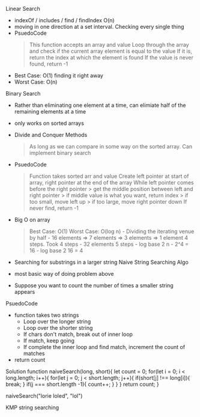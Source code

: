 Linear Search 
- indexOf / includes / find / findIndex O(n)
- moving in one direction at a set interval. Checking every single thing
- PsuedoCode
    > This function accepts an array and value
    > Loop through the array and check if the current array element is equal to the value
    > If it is, return the index at which the element is found
    > If the value is never found, return -1
- Best Case: O(1) finding it right away
- Worst Case: O(n)

Binary Search
- Rather than eliminating one element at a time, can elimiate half of the remaining elements at a time
- only works on sorted arrays
- Divide and Conquer Methods
    > As long as we can compare in some way on the sorted array. Can implement binary search
- PsuedoCode
    > Function takes sorted arr and value
    > Create left pointer at start of array, right pointer at the end of the array
    > While left pointer comes before the right pointer
        > get the middle position between left and right pointer
        > if middle value is what you want, return index
        > if too small, move left up
        > if too large, move right pointer down
    > If never find, return -1
- Big O on array
    > Best Case: O(1)
    > Worst Case: O(log n)
        - Dividing the iterating venue by half
        - 16 elements => 7 elements => 3 elements => 1 element
            4 steps. Took 4 steps 
        - 32 elements 
            5 steps
        - log base 2 n
            - 2^4 = 16
                - log base 2 16 = 4

- Searching for substrings in a larger string
Naive String Searching Algo
- most basic way of doing problem above
- Suppose you want to count the number of times a smaller string appears 

PsuedoCode
- function takes two strings
    - Loop over the longer string
    - Loop over the shorter string
    - If chars don't match, break out of inner loop
    - If match, keep going
    - If complete the inner loop and find match, increment the count of matches
- return count

Solution
function naiveSearch(long, short){
    let count = 0;
    for(let i = 0; i < long.length; i++){
        for(let j = 0; j < short.length; j++){
            if(short[j] !== long[i]){
                break;
            }
            if(j === short.length -1){
                count++;
            }
        }
    }
    return count;
}

naiveSearch("lorie loled", "lol")

KMP string searching